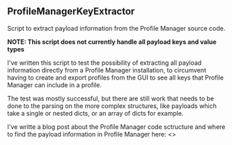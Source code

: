 ## ProfileManagerKeyExtractor

Script to extract payload information from the Profile Manager source code.

**NOTE: This script does not currently handle all payload keys and value types**

I've written this script to test the possibility of extracting all payload information directly from a Profile Manager installation, to circumvent having to create and export profiles from the GUI to see all keys that Profile Manager can include in a profile.

The test was mostly successful, but there are still work that needs to be done to the parsing on the more complex structures, like payloads which take a single or nested dicts, or an array of dicts for example.

I've writte a blog post about the Profile Manager code sctructure and where to find the payload information in Profile Manager here: <>
